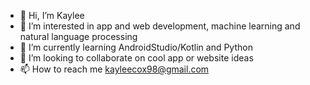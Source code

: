 - 👋 Hi, I’m Kaylee
- 👀 I’m interested in app and web development, machine learning and natural language processing
- 🌱 I’m currently learning AndroidStudio/Kotlin and Python
- 💞️ I’m looking to collaborate on cool app or website ideas
- 📫 How to reach me kayleecox98@gmail.com

<!---
kayleecox98/kayleecox98 is a ✨ special ✨ repository because its `README.md` (this file) appears on your GitHub profile.
You can click the Preview link to take a look at your changes.
--->
